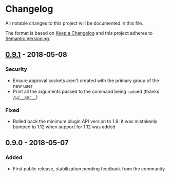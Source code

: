 # Changelog

All notable changes to this project will be documented in this file.

The format is based on [Keep a Changelog](http://keepachangelog.com/en/1.0.0/)
and this project adheres to [Semantic Versioning](http://semver.org/spec/v2.0.0.html).

## [0.9.1] - 2018-05-08

### Security
- Ensure approval sockets aren't created with the primary group of the new user
- Print all the arguments passed to the command being `sudo`ed (thanks [`/u/__xor__`](https://www.reddit.com/r/rust/comments/8hppka/sudo_pair_090_released/dymsev8/))

### Fixed
- Rolled back the minimum plugin API version to 1.9; it was mistakenly bumped to 1.12 when support for 1.12 was added

## 0.9.0 - 2018-05-07

### Added
- First public release, stabilization pending feedback from the community

[0.9.1]: https://github.com/square/sudo_pair/compare/sudo_pair-v0.9.0...sudo_pair-v0.9.1

